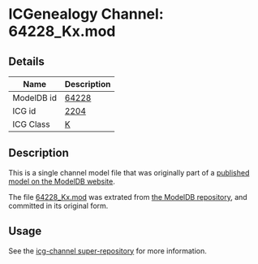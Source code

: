 # ICGenealogy Channel: 64228\_Kx.mod

## Details

Name | Description
---- | -----------
ModelDB id | [64228](http://senselab.med.yale.edu/ModelDB/ShowModel.cshtml?model=64228)
ICG id | [2204](http://icg.neurotheory.ox.ac.uk/channels/1/2204)
ICG Class | [K](http://icg.neurotheory.ox.ac.uk/channels/1)

## Description

This is a single channel model file that was originally part of a [published model on the ModelDB website](http://senselab.med.yale.edu/mModelDB/ShowModel.cshtml?model=64228).

The file [64228\_Kx.mod](64228_Kx.mod) was extrated from [the ModelDB repository](http://senselab.med.yale.edu/ModelDB/ShowModel.cshtml?model=64228), and committed in its original form.

## Usage

See the [icg-channel super-repository](https://github.com/icgenealogy/icg-channels) for more information.